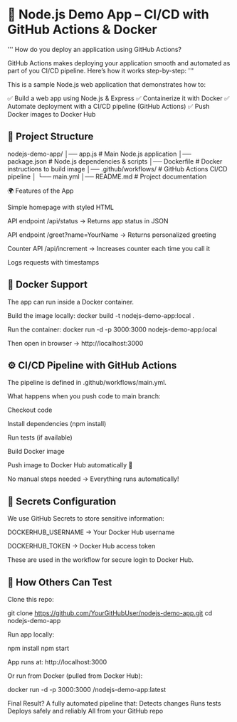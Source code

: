 # 🚀 Node.js Demo App – CI/CD with GitHub Actions & Docker

'''
How do you deploy an application using GitHub Actions?

GitHub Actions makes deploying your application smooth and automated as part of you CI/CD pipeline.
Here’s how it works step-by-step:
'''


This is a sample Node.js web application that demonstrates how to:

✅ Build a web app using Node.js & Express
✅ Containerize it with Docker
✅ Automate deployment with a CI/CD pipeline (GitHub Actions)
✅ Push Docker images to Docker Hub

## 📌 Project Structure
nodejs-demo-app/
│── app.js              # Main Node.js application
│── package.json        # Node.js dependencies & scripts
│── Dockerfile          # Docker instructions to build image
│── .github/workflows/  # GitHub Actions CI/CD pipeline
│    └── main.yml
│── README.md           # Project documentation

🌍 Features of the App

Simple homepage with styled HTML

API endpoint /api/status → Returns app status in JSON

API endpoint /greet?name=YourName → Returns personalized greeting

Counter API /api/increment → Increases counter each time you call it

Logs requests with timestamps

## 🐳 Docker Support

The app can run inside a Docker container.

Build the image locally:
docker build -t nodejs-demo-app:local .

Run the container:
docker run -d -p 3000:3000 nodejs-demo-app:local


Then open in browser → http://localhost:3000

## ⚙️ CI/CD Pipeline with GitHub Actions

The pipeline is defined in .github/workflows/main.yml.

What happens when you push code to main branch:

Checkout code

Install dependencies (npm install)

Run tests (if available)

Build Docker image

Push image to Docker Hub automatically 🎉

No manual steps needed → Everything runs automatically!

## 🔑 Secrets Configuration

We use GitHub Secrets to store sensitive information:

DOCKERHUB_USERNAME → Your Docker Hub username

DOCKERHUB_TOKEN → Docker Hub access token

These are used in the workflow for secure login to Docker Hub.

## 🚀 How Others Can Test

Clone this repo:

git clone https://github.com/YourGitHubUser/nodejs-demo-app.git
cd nodejs-demo-app


Run app locally:

npm install
npm start


App runs at: http://localhost:3000

Or run from Docker (pulled from Docker Hub):

docker run -d -p 3000:3000 <your-dockerhub-username>/nodejs-demo-app:latest


Final Result?
A fully automated pipeline that:
Detects changes
Runs tests
Deploys safely and reliably
All from your GitHub repo

